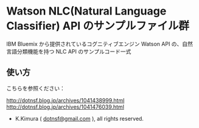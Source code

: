 # Watson NLC(Natural Language Classifier) API のサンプルファイル群

IBM Bluemix から提供されているコグニティブエンジン Watson API の、自然言語分類機能を持つ NLC API のサンプルコード一式

## 使い方

こちらを参照ください：

http://dotnsf.blog.jp/archives/1041438999.html
http://dotnsf.blog.jp/archives/1041476039.html

- K.Kimura ( dotnsf@gmail.com ), all rights reserved.


